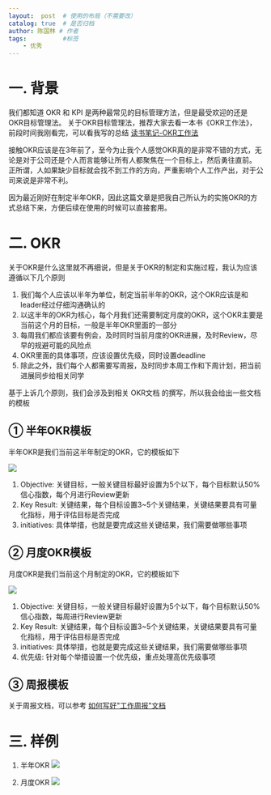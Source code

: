 ```yaml
---
layout:  post  # 使用的布局（不需要改）
catalog: true  # 是否归档
author: 陈国林 # 作者
tags:          #标签
    - 优秀
---
```


# 一. 背景
我们都知道 OKR 和 KPI 是两种最常见的目标管理方法，但是最受欢迎的还是 OKR目标管理法。
关于OKR目标管理法，推荐大家去看一本书《OKR工作法》，前段时间我刚看完，可以看我写的总结 [读书笔记-OKR工作法](https://chenguolin.github.io/2016/01/06/%E8%AF%BB%E4%B9%A6%E7%AC%94%E8%AE%B0-8-OKR%E5%B7%A5%E4%BD%9C%E6%B3%95/)

接触OKR应该是在3年前了，至今为止我个人感觉OKR真的是非常不错的方式，无论是对于公司还是个人而言能够让所有人都聚焦在一个目标上，然后勇往直前。
正所谓，人如果缺少目标就会找不到工作的方向，严重影响个人工作产出，对于公司来说是非常不利。

因为最近刚好在制定半年OKR，因此这篇文章是把我自己所认为的实施OKR的方式总结下来，方便后续在使用的时候可以直接套用。

# 二. OKR
关于OKR是什么这里就不再细说，但是关于OKR的制定和实施过程，我认为应该遵循以下几个原则

1. 我们每个人应该以半年为单位，制定当前半年的OKR，这个OKR应该是和leader经过仔细沟通确认的
2. 以这半年的OKR为核心，每个月我们还需要制定月度的OKR，这个OKR主要是当前这个月的目标，一般是半年OKR里面的一部分
3. 每周我们都应该要有例会，及时同时当前月度的OKR进展，及时Review，尽早的规避可能的风险点
4. OKR里面的具体事项，应该设置优先级，同时设置deadline
5. 除此之外，我们每个人都需要写周报，及时同步本周工作和下周计划，把当前进展同步给相关同学

基于上诉几个原则，我们会涉及到相关 OKR文档 的撰写，所以我会给出一些文档的模板

## ① 半年OKR模板
半年OKR是我们当前这半年制定的OKR，它的模板如下

![](https://github.com/chenguolin/chenguolin.github.io/blob/master/data/image/okr-half.png?raw=true)

1. Objective: 关键目标，一般关键目标最好设置为5个以下，每个目标默认50%信心指数，每个月进行Review更新
2. Key Result: 关键结果，每个目标设置3~5个关键结果，关键结果要具有可量化指标，用于评估目标是否完成
3. initiatives: 具体举措，也就是要完成这些关键结果，我们需要做哪些事项

## ② 月度OKR模板
月度OKR是我们当前这个月制定的OKR，它的模板如下

![](https://github.com/chenguolin/chenguolin.github.io/blob/master/data/image/okr-month.png?raw=true)

1. Objective: 关键目标，一般关键目标最好设置为5个以下，每个目标默认50%信心指数，每周进行Review更新
2. Key Result: 关键结果，每个目标设置3~5个关键结果，关键结果要具有可量化指标，用于评估目标是否完成
3. initiatives: 具体举措，也就是要完成这些关键结果，我们需要做哪些事项
4. 优先级: 针对每个举措设置一个优先级，重点处理高优先级事项

## ③ 周报模板
关于周报文档，可以参考 [如何写好"工作周报"文档](https://chenguolin.github.io/2019/01/24/%E4%BC%98%E7%A7%80-3-%E5%A6%82%E4%BD%95%E5%86%99%E5%A5%BD-%E5%B7%A5%E4%BD%9C%E5%91%A8%E6%8A%A5-%E6%96%87%E6%A1%A3/)

# 三. 样例
1. 半年OKR
![](https://github.com/chenguolin/chenguolin.github.io/blob/master/data/image/okr-half-example.png?raw=true)

2. 月度OKR
![](https://github.com/chenguolin/chenguolin.github.io/blob/master/data/image/okr-month-example.png?raw=true)

